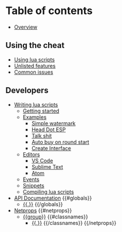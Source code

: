 # Table of contents

* [Overview](README.md)

## Using the cheat

* [Using lua scripts](usage/using_lua_scripts.md)
* [Unlisted features](usage/unlisted_features.md)
* [Common issues](usage/common_issues.md)

## Developers

* [Writing lua scripts](development/README.md)
  * [Getting started](development/getting_started.md)
  * [Examples](development/examples/README.md)
    * [Simple watermark](development/examples/watermark.md)
    * [Head Dot ESP](development/examples/head_dot.md)
    * [Talk shit](development/examples/talk_shit.md)
    * [Auto buy on round start](development/examples/auto_buy.md)
    * [Create Interface](development/examples/create_interface.md)
  * [Editors](development/editors/README.md)
    * [VS Code](development/editors/vscode.md)
    * [Sublime Text](development/editors/sublime.md)
    * [Atom](development/editors/atom.md)
  * [Events](development/events.md)
  * [Snippets](development/snippets/README.md)
  * [Compiling lua scripts](development/compiling.md)
* [API Documentation](globals/README.md)
{{#globals}}
  * [{{.}}](globals/{{.}}.md)
{{/globals}}
* [Netprops](netprops/README.md)
{{#netprops}}
  * [{{group}}](netprops/{{group_filename}}.md)
  {{#classnames}}
    * [{{.}}](netprops/{{.}}.md)
  {{/classnames}}
{{/netprops}}
